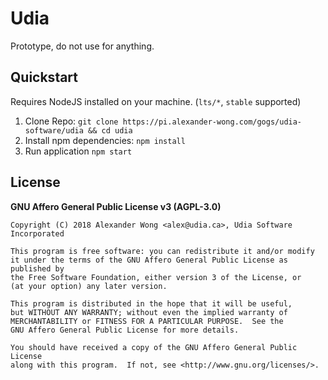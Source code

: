 # Udia

Prototype, do not use for anything.

## Quickstart

Requires NodeJS installed on your machine. (`lts/*`, `stable` supported)

1. Clone Repo: `git clone https://pi.alexander-wong.com/gogs/udia-software/udia && cd udia`
2. Install npm dependencies: `npm install`
3. Run application `npm start`

## License

**GNU Affero General Public License v3 (AGPL-3.0)**

```text
Copyright (C) 2018 Alexander Wong <alex@udia.ca>, Udia Software Incorporated

This program is free software: you can redistribute it and/or modify
it under the terms of the GNU Affero General Public License as published by
the Free Software Foundation, either version 3 of the License, or
(at your option) any later version.

This program is distributed in the hope that it will be useful,
but WITHOUT ANY WARRANTY; without even the implied warranty of
MERCHANTABILITY or FITNESS FOR A PARTICULAR PURPOSE.  See the
GNU Affero General Public License for more details.

You should have received a copy of the GNU Affero General Public License
along with this program.  If not, see <http://www.gnu.org/licenses/>.
```
